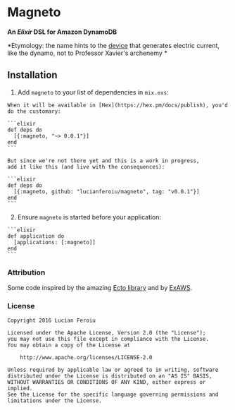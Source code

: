 # Magneto

**An *Elixir* DSL for Amazon DynamoDB**

*Etymology: the name hints to the [device](https://en.wikipedia.org/wiki/Magneto) that generates electric current, like the dynamo, not to Professor Xavier's archenemy *

## Installation

  1. Add `magneto` to your list of dependencies in `mix.exs`:

    When it will be available in [Hex](https://hex.pm/docs/publish), you'd do the customary:

    ```elixir
    def deps do
      [{:magneto, "~> 0.0.1"}]
    end
    ```

    But since we're not there yet and this is a work in progress,
    add it like this (and live with the consequences):

    ```elixir
    def deps do
      [{:magneto, github: "lucianferoiu/magneto", tag: "v0.0.1"}]
    end
    ```

  2. Ensure `magneto` is started before your application:

    ```elixir
    def application do
      [applications: [:magneto]]
    end
    ```



### Attribution

Some code inspired by the amazing [Ecto library](https://github.com/elixir-ecto/ecto) and by [ExAWS](https://github.com/CargoSense/ex_aws).

### License

```
Copyright 2016 Lucian Feroiu

Licensed under the Apache License, Version 2.0 (the "License");
you may not use this file except in compliance with the License.
You may obtain a copy of the License at

    http://www.apache.org/licenses/LICENSE-2.0

Unless required by applicable law or agreed to in writing, software
distributed under the License is distributed on an "AS IS" BASIS,
WITHOUT WARRANTIES OR CONDITIONS OF ANY KIND, either express or implied.
See the License for the specific language governing permissions and
limitations under the License.
```
